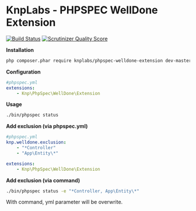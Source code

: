 KnpLabs - PHPSPEC WellDone Extension
================

[![Build Status](https://travis-ci.org/KnpLabs/PhpSpecWellDoneExtension.png)](https://travis-ci.org/KnpLabs/PhpSpecWellDoneExtension)
[![Scrutinizer Quality Score](https://scrutinizer-ci.com/g/KnpLabs/PhpSpecWellDoneExtension/badges/quality-score.png?s=89495d6fc7e03f09e220741146cb0b3efd05fec6)](https://scrutinizer-ci.com/g/KnpLabs/PhpSpecWellDoneExtension/)

**Installation**

```bash
php composer.phar require knplabs/phpspec-welldone-extension dev-master
```

**Configuration**

```yml
#phpspec.yml
extensions:
    - Knp\PhpSpec\WellDone\Extension
```

**Usage**

```bash
./bin/phpspec status
```

**Add exclusion (via phpspec.yml)**

```yml
#phpspec.yml
knp.welldone.exclusion:
    - "*Controller"
    - "App\Entity\*"

extensions:
    - Knp\PhpSpec\WellDone\Extension
```

**Add exclusion (via command)**

```bash
./bin/phpspec status -e "*Controller, App\Entity\*"
```

With command, yml parameter will be overwrite.
